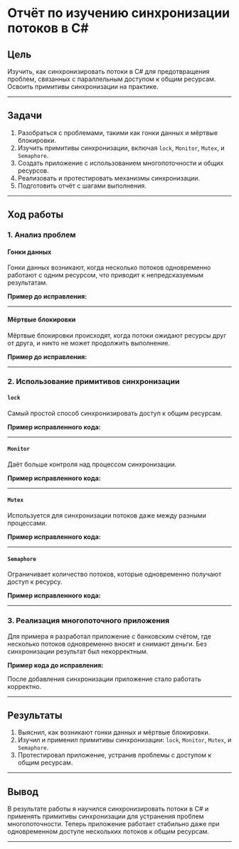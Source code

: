 
# Отчёт по изучению синхронизации потоков в C#

## **Цель**

Изучить, как синхронизировать потоки в C# для предотвращения проблем, связанных с параллельным доступом к общим ресурсам. Освоить примитивы синхронизации на практике.

---

## **Задачи**

1. Разобраться с проблемами, такими как гонки данных и мёртвые блокировки.
2. Изучить примитивы синхронизации, включая `lock`, `Monitor`, `Mutex`, и `Semaphore`.
3. Создать приложение с использованием многопоточности и общих ресурсов.
4. Реализовать и протестировать механизмы синхронизации.
5. Подготовить отчёт с шагами выполнения.

---

## **Ход работы**

### **1. Анализ проблем**

#### Гонки данных
Гонки данных возникают, когда несколько потоков одновременно работают с одним ресурсом, что приводит к непредсказуемым результатам.

**Пример до исправления:**

---

#### Мёртвые блокировки
Мёртвые блокировки происходят, когда потоки ожидают ресурсы друг от друга, и никто не может продолжить выполнение.

**Пример до исправления:**

---

### **2. Использование примитивов синхронизации**

#### `lock`
Самый простой способ синхронизировать доступ к общим ресурсам.

**Пример исправленного кода:**

---

#### `Monitor`
Даёт больше контроля над процессом синхронизации.

**Пример исправленного кода:**

---

#### `Mutex`
Используется для синхронизации потоков даже между разными процессами.

**Пример исправленного кода:**

---

#### `Semaphore`
Ограничивает количество потоков, которые одновременно получают доступ к ресурсу.

**Пример исправленного кода:**

---

### **3. Реализация многопоточного приложения**

Для примера я разработал приложение с банковским счётом, где несколько потоков одновременно вносят и снимают деньги. Без синхронизации результат был некорректным.

**Пример кода до исправления:**

После добавления синхронизации приложение стало работать корректно.

---

## **Результаты**

1. Выяснил, как возникают гонки данных и мёртвые блокировки.
2. Изучил и применил примитивы синхронизации: `lock`, `Monitor`, `Mutex`, и `Semaphore`.
3. Протестировал приложение, устранив проблемы с доступом к общим ресурсам.

---

## **Вывод**

В результате работы я научился синхронизировать потоки в C# и применять примитивы синхронизации для устранения проблем многопоточности. Теперь приложение работает стабильно даже при одновременном доступе нескольких потоков к общим ресурсам.

--- 
